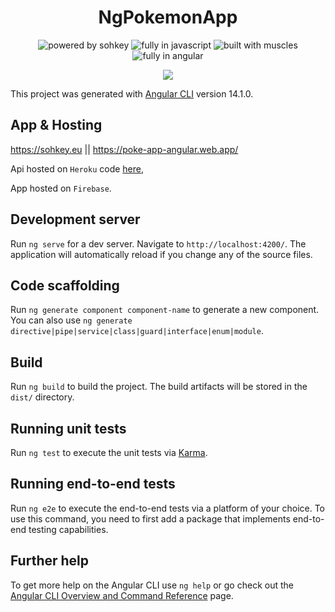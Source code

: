 <h1 align=center>NgPokemonApp</h1>

<p align=center>
  <img src="https://img.shields.io/badge/Made%20By-%20Sohkey-blueviolet?style=for-the-badge" alt="powered by sohkey"/>
  <img src="https://img.shields.io/badge/Made%20with-Javascript-%23f7df1e?style=for-the-badge" alt="fully in javascript"/>
  <img src="https://img.shields.io/badge/Built%20With-%E2%99%A5-pink?style=for-the-badge" alt="built with muscles"/>
  <img src="https://img.shields.io/badge/Powered%20By-Angular-%23ff3b00?style=for-the-badge" alt="fully in angular"/>
</p>

<p align=center>
  <img src="https://media.discordapp.net/attachments/587339736629379105/1008843129216057344/unknown.png?width=1440&height=497" />
</p>
  
This project was generated with [Angular CLI](https://github.com/angular/angular-cli) version 14.1.0.

## App & Hosting

https://sohkey.eu || https://poke-app-angular.web.app/

Api hosted on `Heroku` code <a href="https://github.com/SohKey/poke-api">here</a>,

App hosted on `Firebase`.

## Development server

Run `ng serve` for a dev server. Navigate to `http://localhost:4200/`. The application will automatically reload if you change any of the source files.

## Code scaffolding

Run `ng generate component component-name` to generate a new component. You can also use `ng generate directive|pipe|service|class|guard|interface|enum|module`.

## Build

Run `ng build` to build the project. The build artifacts will be stored in the `dist/` directory.

## Running unit tests

Run `ng test` to execute the unit tests via [Karma](https://karma-runner.github.io).

## Running end-to-end tests

Run `ng e2e` to execute the end-to-end tests via a platform of your choice. To use this command, you need to first add a package that implements end-to-end testing capabilities.

## Further help

To get more help on the Angular CLI use `ng help` or go check out the [Angular CLI Overview and Command Reference](https://angular.io/cli) page.
